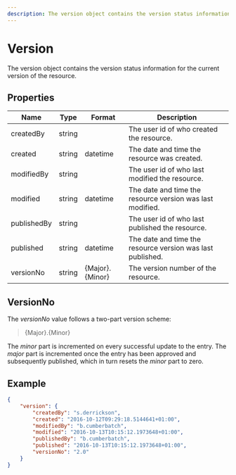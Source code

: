 ```yaml
---
description: The version object contains the version status information for the current version of the resource.
---
```

# Version

The version object contains the version status information for the current version of the resource.

## Properties

| Name        | Type   | Format          | Description                                                |
|-------------|--------|-----------------|------------------------------------------------------------|
| createdBy   | string |                 | The user id of who created the resource.                   |
| created     | string | datetime        | The date and time the resource was created.                |
| modifiedBy  | string |                 | The user id of who last modified the resource.             |
| modified    | string | datetime        | The date and time the resource version was last modified.  |
| publishedBy | string |                 | The user id of who last published the resource.            |
| published   | string | datetime        | The date and time the resource version was last published. |
| versionNo   | string | {Major}.{Minor} | The version number of the resource.                        |


## VersionNo

The *versionNo* value follows a two-part version scheme:

> {Major}.{Minor}

The *minor* part is incremented on every successful update to the entry. The *major* part is incremented once the entry has been approved and subsequently published, which in turn resets the *minor* part to zero.


## Example

```json
{
    "version": {
        "createdBy": "s.derrickson",
        "created": "2016-10-12T09:29:18.5144641+01:00",
        "modifiedBy": "b.cumberbatch",
        "modified": "2016-10-13T10:15:12.1973648+01:00",
        "publishedBy": "b.cumberbatch",
        "published": "2016-10-13T10:15:12.1973648+01:00",
        "versionNo": "2.0"
    }
}
```
